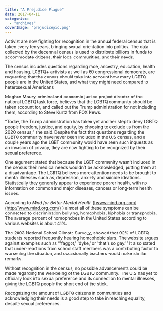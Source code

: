 ```yaml
---
title: "A Prejudice Plague"
date: 2017-04-11
categories: 
  - "archives"
coverImage: "prejudicepic.png"
---
```


Activist are now fighting for recognition in the annual federal census that is taken every ten years, bringing sexual orientation into politics. The data collected by the decennial census is used to distribute billions in funds to accommodate citizens, their local communities, and their needs.

The census includes questions regarding race, ancestry, education, health and housing. LGBTQ+ activists as well as 60 congressional democrats, are requesting that the census should take into account how many LGBTQ people are in the United States, and what they might need compared to heterosexual Americans.

Meghan Maury, criminal and economic justice project director of the national LGBTQ task force, believes that the LGBTQ community should be taken account for, and called out the Trump administration for not including them, according to Steve Kurtz from FOX News.

“Today, the Trump administration has taken yet another step to deny LGBTQ people freedom, justice, and equity, by choosing to exclude us from the 2020 census,” she said. Despite the fact that questions regarding the LGBTQ community have never been included in the U.S census, and a couple years ago the LGBT community would have seen such inquests as an invasion of privacy, they are now fighting to be recognized by their sexual preference.

One argument stated that because the LGBT community wasn’t included in the census their medical needs wouldn’t be acknowledged, putting them at a disadvantage. The LGBTQ believes more attention needs to be brought to mental illnesses such as, depression, anxiety and suicide ideations. Statistically they generally appear to experience poorer health, with no information on common and major diseases, cancers or long-term health issues.

According to _Mind for Better Mental Health_ ([www.mind.org.com](http://www.mind.org.com/) ) almost all of these symptoms can be connected to discrimination bullying, homophobia, biphobia or transphobia. The average percent of homophobes in the United States according to various websites is about 41%.

The 2003 National School Climate Surve_y_ showed that 92% of LGBTQ students reported frequently hearing homophobic slurs. The website argues against examples such as “'faggot,' 'dyke,' or 'that's so gay.'” It also stated that under-reactions from school staff members was a contributing factor to worsening the situation, and occasionally teachers would make similar remarks.

Without recognition in the census, no possible advancements could be made regarding the well-being of the LGBTQ community. The U.S has yet to officially look into sexual preference and its connection to mental illnesses, giving the LGBTQ people the short end of the stick.

Recognizing the amount of LGBTQ citizens in communities and acknowledging their needs is a good step to take in reaching equality, despite sexual preferences.
